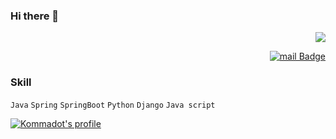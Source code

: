 ### Hi there 👋
<div align=right>
  <a href="https://hits.seeyoufarm.com"/><img src="https://hits.seeyoufarm.com/api/count/incr/badge.svg?url=https%3A%2F%2Fgithub.com%2Fkommadot"/></a>

  [![mail Badge](https://img.shields.io/badge/-Naver-green?style=flat-square&link=mailto:tlagyqls7@naver.com)](mailto:tlagyqls7@naver.com)

</div>

### Skill
`Java` `Spring` `SpringBoot` `Python` `Django` `Java script`



[![Kommadot's profile](https://github-readme-stats.vercel.app/api?username=kommadot)](https://github.com/kommadot/github-readme-stats)

<!--
**kommadot/kommadot** is a ✨ _special_ ✨ repository because its `README.md` (this file) appears on your GitHub profile.

Here are some ideas to get you started:

- 🔭 I’m currently working on ...
- 🌱 I’m currently learning ...
- 👯 I’m looking to collaborate on ...
- 🤔 I’m looking for help with ...
- 💬 Ask me about ...
- 📫 How to reach me: ...
- 😄 Pronouns: ...
- ⚡ Fun fact: ...
-->
